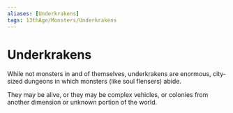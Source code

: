 ```yaml
---
aliases: [Underkrakens]
tags: 13thAge/Monsters/Underkrakens
---
```

# Underkrakens
While not monsters in and of themselves, underkrakens are enormous, city-sized dungeons in which monsters (like soul flensers) abide. 

They may be alive, or they may be complex vehicles, or colonies from another dimension or unknown portion of the world.
